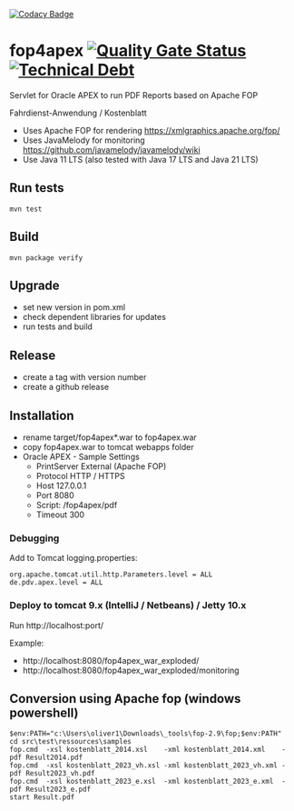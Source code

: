[![Codacy Badge](https://api.codacy.com/project/badge/Grade/73b38692b1bb4fc6aa4090779bf6df8f)](https://app.codacy.com/gh/omaster395464gh/fop4apex?utm_source=github.com&utm_medium=referral&utm_content=omaster395464gh/fop4apex&utm_campaign=Badge_Grade)
# fop4apex [![Quality Gate Status](https://sonarcloud.io/api/project_badges/measure?project=omaster395464gh_fop4apex&metric=alert_status)](https://sonarcloud.io/summary/new_code?id=omaster395464gh_fop4apex)[![Technical Debt](https://sonarcloud.io/api/project_badges/measure?project=omaster395464gh_fop4apex&metric=sqale_index)](https://sonarcloud.io/summary/new_code?id=omaster395464gh_fop4apex)  

Servlet for Oracle APEX to run PDF Reports based on Apache FOP

Fahrdienst-Anwendung / Kostenblatt 

* Uses Apache FOP for rendering
<https://xmlgraphics.apache.org/fop/>
* Uses JavaMelody for monitoring
<https://github.com/javamelody/javamelody/wiki>
* Use Java 11 LTS (also tested with Java 17 LTS and Java 21 LTS)
 
## Run tests

`mvn test`

## Build

`mvn package verify`

## Upgrade

* set new version in pom.xml
* check dependent libraries for updates
* run tests and build

## Release

* create a tag with version number
* create a github release

## Installation

* rename target/fop4apex*.war to fop4apex.war
* copy fop4apex.war to tomcat webapps folder
* Oracle APEX - Sample Settings
  * PrintServer	External (Apache FOP)
  * Protocol HTTP / HTTPS
  * Host 127.0.0.1
  * Port 8080
  * Script: /fop4apex/pdf
  * Timeout 300

### Debugging

Add to Tomcat logging.properties:
```
org.apache.tomcat.util.http.Parameters.level = ALL
de.pdv.apex.level = ALL
```

### Deploy to tomcat 9.x (IntelliJ / Netbeans) / Jetty 10.x

Run http://localhost:port/

Example:
* http://localhost:8080/fop4apex_war_exploded/
* http://localhost:8080/fop4apex_war_exploded/monitoring

## Conversion using Apache fop (windows powershell)

```
$env:PATH="c:\Users\oliver1\Downloads\_tools\fop-2.9\fop;$env:PATH"
cd src\test\ressources\samples
fop.cmd  -xsl kostenblatt_2014.xsl    -xml kostenblatt_2014.xml    -pdf Result2014.pdf
fop.cmd  -xsl kostenblatt_2023_vh.xsl -xml kostenblatt_2023_vh.xml -pdf Result2023_vh.pdf
fop.cmd  -xsl kostenblatt_2023_e.xsl  -xml kostenblatt_2023_e.xml  -pdf Result2023_e.pdf
start Result.pdf
```
